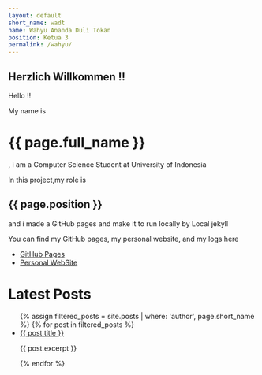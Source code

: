 ```yaml
---
layout: default
short_name: wadt
name: Wahyu Ananda Duli Tokan
position: Ketua 3
permalink: /wahyu/
---
```



Herzlich Willkommen !!
---

Hello !!

My name is <h1>{{ page.full_name }}</h1>, i am a Computer Science Student at University of Indonesia

In this project,my role is <h2>{{ page.position }}</h2> and i made a GitHub pages and make it to run locally by Local jekyll

You can find my GitHub pages, my personal website, and my logs here

- [GitHub Pages](https://wahyuadt.github.io/extra182)
- [Personal WebSite](https://tumpeng1.herokuapp.com)  

<h1>Latest Posts</h1>
<ul>
  {% assign filtered_posts = site.posts | where: 'author', page.short_name %}
  {% for post in filtered_posts %}
    <li><a href="{{ post.url }}">{{ post.title }}</a></li>
    <p>{{ post.excerpt }}</p>
  {% endfor %}
</ul>


